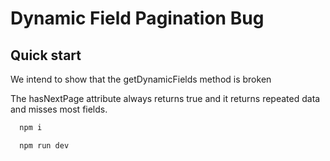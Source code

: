 # Dynamic Field Pagination Bug

## Quick start

We intend to show that the getDynamicFields method is broken

The hasNextPage attribute always returns true and it returns repeated data and misses most fields.

```bash
  npm i
```

```bash
  npm run dev
```
